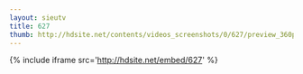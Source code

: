 ```yaml
---
layout: sieutv
title: 627
thumb: http://hdsite.net/contents/videos_screenshots/0/627/preview_360p.mp4.jpg
---
```

{% include iframe src='http://hdsite.net/embed/627' %}
 
